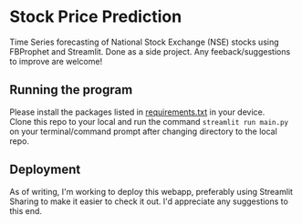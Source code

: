 # Stock Price Prediction
Time Series forecasting of National Stock Exchange (NSE) stocks using FBProphet and Streamlit. Done as a side project. Any feeback/suggestions to improve are welcome!

<h2>Running the program</h2>
<p>Please install the packages listed in <a href="https://github.com/vshlk17/stock-price-prediction/blob/main/requirements.txt">requirements.txt</a> in your device.<br> Clone this repo to your local and run the command <code>streamlit run main.py</code> on your terminal/command prompt after changing directory to the local repo.</p>

<h2>Deployment</h2>
<p>As of writing, I'm working to deploy this webapp, preferably using Streamlit Sharing to make it easier to check it out. I'd appreciate any suggestions to this end.</p>
